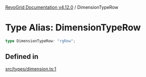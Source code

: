 [RevoGrid Documentation v4.12.0](README.md) / DimensionTypeRow

# Type Alias: DimensionTypeRow

```ts
type DimensionTypeRow: "rgRow";
```

## Defined in

[src/types/dimension.ts:1](https://github.com/revolist/revogrid/blob/282605c6faa8e6a115a4a8c5b8668e14fed605a0/src/types/dimension.ts#L1)
